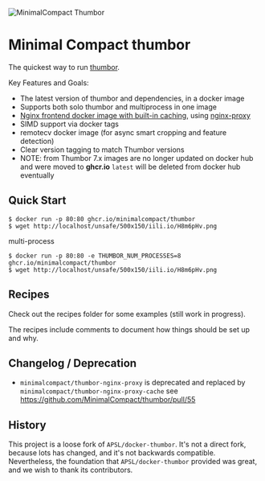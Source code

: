 ![](https://s3.eu-west-2.amazonaws.com/minimal-compact/images/mc-thumbor.png "MinimalCompact Thumbor")

# Minimal Compact thumbor

The quickest way to run [thumbor](https://github.com/thumbor/thumbor).

Key Features and Goals:

* The latest version of thumbor and dependencies, in a docker image
* Supports both solo thumbor and multiprocess in one image
* [Nginx frontend docker image with built-in caching](nginx-proxy-cache/README.md), using [nginx-proxy](https://github.com/nginx-proxy/nginx-proxy)
* SIMD support via docker tags
* remotecv docker image (for async smart cropping and feature detection)
* Clear version tagging to match Thumbor versions
* NOTE: from Thumbor 7.x images are no longer updated on docker hub and were moved to **ghcr.io**
        `latest` will be deleted from docker hub eventually

## Quick Start

```
$ docker run -p 80:80 ghcr.io/minimalcompact/thumbor
$ wget http://localhost/unsafe/500x150/iili.io/H8m6pHv.png
```

multi-process

```
$ docker run -p 80:80 -e THUMBOR_NUM_PROCESSES=8 ghcr.io/minimalcompact/thumbor
$ wget http://localhost/unsafe/500x150/iili.io/H8m6pHv.png

```

## Recipes

Check out the recipes folder for some examples (still work in progress).

The recipes include comments to document how things should be set up and why.

## Changelog / Deprecation

* `minimalcompact/thumbor-nginx-proxy` is deprecated and replaced by `minimalcompact/thumbor-nginx-proxy-cache`
  see https://github.com/MinimalCompact/thumbor/pull/55

## History

This project is a loose fork of `APSL/docker-thumbor`. It's not a direct fork, because lots has changed, and it's not
backwards compatible. Nevertheless, the foundation that `APSL/docker-thumbor` provided was great, and we wish to thank its
contributors.

